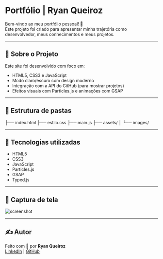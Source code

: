 # Portfólio | Ryan Queiroz

Bem-vindo ao meu portfólio pessoal! 🚀  
Este projeto foi criado para apresentar minha trajetória como desenvolvedor, meus conhecimentos e meus projetos.

---

## 📌 Sobre o Projeto

Este site foi desenvolvido com foco em:

- HTML5, CSS3 e JavaScript
- Modo claro/escuro com design moderno
- Integração com a API do GitHub (para mostrar projetos)
- Efeitos visuais com Particles.js e animações com GSAP

---

## 📁 Estrutura de pastas

├── index.html
├── estilo.css
├── main.js
├── assets/
│ └── images/


---

## 🧠 Tecnologias utilizadas

- HTML5
- CSS3
- JavaScript
- Particles.js
- GSAP
- Typed.js

---

## 📸 Captura de tela

![screenshot](assets/images/screenshot.jpg)

---

## ✍️ Autor

Feito com 💜 por **Ryan Queiroz**  
[LinkedIn](https://www.linkedin.com/in/ryan-queiroz-888125297/) | [GitHub](https://github.com/r1an-queiroz)
